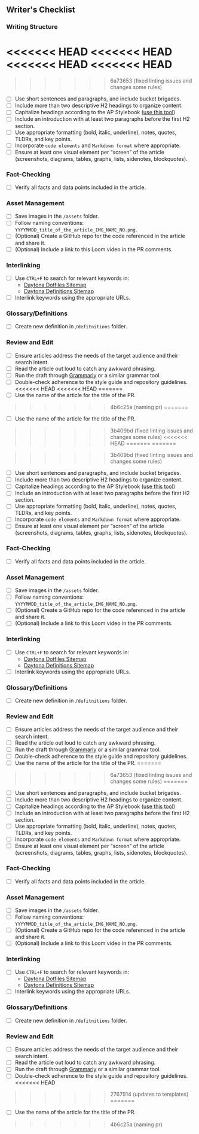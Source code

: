 ## Writer's Checklist

### Writing Structure
<<<<<<< HEAD
<<<<<<< HEAD
<<<<<<< HEAD
<<<<<<< HEAD
=======
>>>>>>> 6a73653 (fixed linting issues and changes some rules)

- [ ] Use short sentences and paragraphs, and include bucket brigades.
- [ ] Include more than two descriptive H2 headings to organize content.
- [ ] Capitalize headings according to the AP Stylebook
      ([use this tool](https://capitalizemytitle.com/style/AP/))
- [ ] Include an introduction with at least two paragraphs before the first H2
      section.
- [ ] Use appropriate formatting (bold, italic, underline), notes, quotes,
      TLDRs, and key points.
- [ ] Incorporate `code elements` and `Markdown format` where appropriate.
- [ ] Ensure at least one visual element per “screen” of the article
      (screenshots, diagrams, tables, graphs, lists, sidenotes, blockquotes).

### Fact-Checking

- [ ] Verify all facts and data points included in the article.

### Asset Management

- [ ] Save images in the `/assets` folder.
- [ ] Follow naming conventions:
      `YYYYMMDD_title_of_the_article_IMG_NAME_NO.png`.
- [ ] (Optional) Create a GitHub repo for the code referenced in the article and
      share it.
- [ ] (Optional) Include a link to this Loom video in the PR comments.

### Interlinking

- [ ] Use `CTRL+F` to search for relevant keywords in:
  - [Daytona Dotfiles Sitemap](https://www.daytona.io/sitemap-dotfiles.xml)
  - [Daytona Definitions Sitemap](https://www.daytona.io/sitemap-definitions.xml)
- [ ] Interlink keywords using the appropriate URLs.

### Glossary/Definitions

- [ ] Create new definition in `/defitnitions` folder.

### Review and Edit

- [ ] Ensure articles address the needs of the target audience and their search
      intent.
- [ ] Read the article out loud to catch any awkward phrasing.
- [ ] Run the draft through [Grammarly](https://grammarly.com) or a similar
      grammar tool.
- [ ] Double-check adherence to the style guide and repository guidelines.
<<<<<<< HEAD
<<<<<<< HEAD
=======
- [ ] Use the name of the article for the title of the PR.
>>>>>>> 4b6c25a (naming pr)
=======
- [ ] Use the name of the article for the title of the PR.
>>>>>>> 3b409bd (fixed linting issues and changes some rules)
<<<<<<< HEAD
=======
=======

>>>>>>> 3b409bd (fixed linting issues and changes some rules)
- [ ] Use short sentences and paragraphs, and include bucket brigades.
- [ ] Include more than two descriptive H2 headings to organize content.
- [ ] Capitalize headings according to the AP Stylebook
      ([use this tool](https://capitalizemytitle.com/style/AP/))
- [ ] Include an introduction with at least two paragraphs before the first H2
      section.
- [ ] Use appropriate formatting (bold, italic, underline), notes, quotes,
      TLDRs, and key points.
- [ ] Incorporate `code elements` and `Markdown format` where appropriate.
- [ ] Ensure at least one visual element per “screen” of the article
      (screenshots, diagrams, tables, graphs, lists, sidenotes, blockquotes).

### Fact-Checking

- [ ] Verify all facts and data points included in the article.

### Asset Management

- [ ] Save images in the `/assets` folder.
- [ ] Follow naming conventions:
      `YYYYMMDD_title_of_the_article_IMG_NAME_NO.png`.
- [ ] (Optional) Create a GitHub repo for the code referenced in the article and
      share it.
- [ ] (Optional) Include a link to this Loom video in the PR comments.

### Interlinking

- [ ] Use `CTRL+F` to search for relevant keywords in:
  - [Daytona Dotfiles Sitemap](https://www.daytona.io/sitemap-dotfiles.xml)
  - [Daytona Definitions Sitemap](https://www.daytona.io/sitemap-definitions.xml)
- [ ] Interlink keywords using the appropriate URLs.

### Glossary/Definitions

- [ ] Create new definition in `/defitnitions` folder.

### Review and Edit

- [ ] Ensure articles address the needs of the target audience and their search
      intent.
- [ ] Read the article out loud to catch any awkward phrasing.
- [ ] Run the draft through [Grammarly](https://grammarly.com) or a similar
      grammar tool.
- [ ] Double-check adherence to the style guide and repository guidelines.
- [ ] Use the name of the article for the title of the PR.
=======
>>>>>>> 6a73653 (fixed linting issues and changes some rules)
=======
- [ ] Use short sentences and paragraphs, and include bucket brigades.
- [ ] Include more than two descriptive H2 headings to organize content.
- [ ] Capitalize headings according to the AP Stylebook ([use this tool](https://capitalizemytitle.com/style/AP/))
- [ ] Include an introduction with at least two paragraphs before the first H2 section.
- [ ] Use appropriate formatting (bold, italic, underline), notes, quotes, TLDRs, and key points.
- [ ] Incorporate `code elements` and `Markdown format` where appropriate.
- [ ] Ensure at least one visual element per “screen” of the article (screenshots, diagrams, tables, graphs, lists, sidenotes, blockquotes).

### Fact-Checking
- [ ] Verify all facts and data points included in the article.

### Asset Management
- [ ] Save images in the `/assets` folder.
- [ ] Follow naming conventions: `YYYYMMDD_title_of_the_article_IMG_NAME_NO.png`.
- [ ] (Optional) Create a GitHub repo for the code referenced in the article and share it.
- [ ] (Optional) Include a link to this Loom video in the PR comments.

### Interlinking
- [ ] Use `CTRL+F` to search for relevant keywords in:
    - [Daytona Dotfiles Sitemap](https://www.daytona.io/sitemap-dotfiles.xml)
    - [Daytona Definitions Sitemap](https://www.daytona.io/sitemap-definitions.xml)
- [ ] Interlink keywords using the appropriate URLs.

### Glossary/Definitions
- [ ] Create new definition in `/defitnitions` folder.

### Review and Edit
- [ ] Ensure articles address the needs of the target audience and their search intent.
- [ ] Read the article out loud to catch any awkward phrasing.
- [ ] Run the draft through [Grammarly](https://grammarly.com) or a similar grammar tool.
- [ ] Double-check adherence to the style guide and repository guidelines.
<<<<<<< HEAD
>>>>>>> 2767914 (updates to templates)
=======
- [ ] Use the name of the article for the title of the PR.
>>>>>>> 4b6c25a (naming pr)
